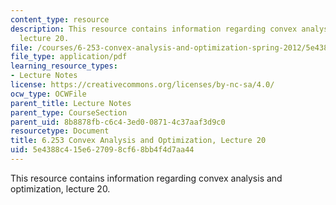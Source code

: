 ```yaml
---
content_type: resource
description: This resource contains information regarding convex analysis and optimization,
  lecture 20.
file: /courses/6-253-convex-analysis-and-optimization-spring-2012/5e4388c415e627098cf68bb4f4d7aa44_MIT6_253S12_lec20.pdf
file_type: application/pdf
learning_resource_types:
- Lecture Notes
license: https://creativecommons.org/licenses/by-nc-sa/4.0/
ocw_type: OCWFile
parent_title: Lecture Notes
parent_type: CourseSection
parent_uid: 8b8878fb-c6c4-3ed0-0871-4c37aaf3d9c0
resourcetype: Document
title: 6.253 Convex Analysis and Optimization, Lecture 20
uid: 5e4388c4-15e6-2709-8cf6-8bb4f4d7aa44
---
```

This resource contains information regarding convex analysis and optimization, lecture 20.